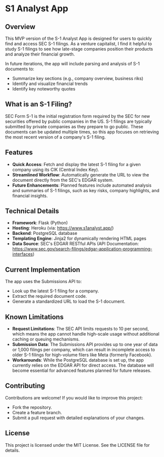 # S1 Analyst App

## Overview
This MVP version of the S-1 Analyst App is designed for users to quickly find and access SEC S-1 filings. As a venture capitalist, I find it helpful to study S-1 filings to see how late-stage companies position their products and analyze their financial growth.

In future iterations, the app will include parsing and analysis of S-1 documents to:
 - Summarize key sections (e.g., company overview, business riks) 
 - Identify and visualize financial trends
 - Identify key noteworthy quotes

## What is an S-1 Filing?
SEC Form S-1 is the initial registration form required by the SEC for new securities offered by public companies in the US. S-1 filings are typically submitted by private companies as they prepare to go public. These documents can be updated multiple times, so this app focuses on retrieving the most recent version of a company's S-1 filing.

## Features
 - **Quick Access**: Fetch and display the latest S-1 filing for a given company using its CIK (Central Index Key).
 - **Streamlined Workflow**: Automatically generate the URL to view the document directly from the SEC's EDGAR system.
 - **Future Enhancements**: Planned features include automated analysis and summaries of S-1 filings, such as key risks, company highlights, and financial insights.

## Technical Details
 - **Framework**: Flask (Python)
 - **Hosting**: Heroku (via: https://www.s1analyst.app/)
 - **Backend**: PostgreSQL database
 - **Templating Engine**: Jinja2 for dynamically rendering HTML pages
 - **Data Source**: SEC's EDGAR RESTful APIs (API Documentation: https://www.sec.gov/search-filings/edgar-application-programming-interfaces)

## Current Implementation
The app uses the Submissions API to:
 - Look up the latest S-1 filing for a company.
 - Extract the required document code.
 - Generate a standardized URL to load the S-1 document.

## Known Limitations
 - **Request Limitations**: The SEC API limits requests to 10 per second, which means the app cannot handle high-scale usage without additional caching or queuing mechanisms.
 - **Submission Data**: The Submissions API provides up to one year of data or 1,000 filings per company, which can result in incomplete access to older S-1 filings for high-volume filers like Meta (formerly Facebook).
 - **Workarounds**: While the PostgreSQL database is set up, the app currently relies on the EDGAR API for direct access. The database will become essential for advanced features planned for future releases.

## Contributing
Contributions are welcome! If you would like to improve this project:
 - Fork the repository.
 - Create a feature branch.
 - Submit a pull request with detailed explanations of your changes.

## License
This project is licensed under the MIT License. See the LICENSE file for details.
